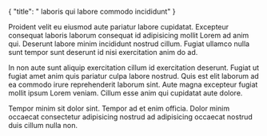 {
  "title": " laboris qui labore commodo incididunt"
}

Proident velit eu eiusmod aute pariatur labore cupidatat. Excepteur consequat laboris laborum consequat id adipisicing mollit Lorem ad anim qui. Deserunt labore minim incididunt nostrud cillum. Fugiat ullamco nulla sunt tempor sunt deserunt id nisi exercitation anim do ad.

In non aute sunt aliquip exercitation cillum id exercitation deserunt. Fugiat ut fugiat amet anim quis pariatur culpa labore nostrud. Quis est elit laborum ad ea commodo irure reprehenderit laborum sint. Aute magna excepteur fugiat mollit ipsum Lorem veniam. Cillum esse anim qui cupidatat aute dolore.

Tempor minim sit dolor sint. Tempor ad et enim officia. Dolor minim occaecat consectetur adipisicing nostrud ad adipisicing occaecat nostrud duis cillum nulla non.